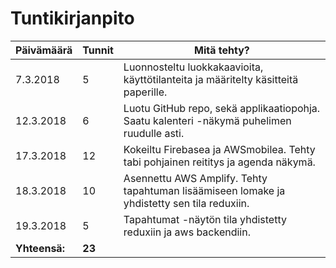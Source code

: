 # Tuntikirjanpito

Päivämäärä | Tunnit | Mitä tehty?
-----------|--------|------------
7.3.2018 | 5 | Luonnosteltu luokkakaavioita, käyttötilanteita ja määritelty käsitteitä paperille.
12.3.2018 | 6 | Luotu GitHub repo, sekä applikaatiopohja. Saatu kalenteri -näkymä puhelimen ruudulle asti.
17.3.2018 | 12 | Kokeiltu Firebasea ja AWSmobilea. Tehty tabi pohjainen reititys ja agenda näkymä.
18.3.2018 | 10 | Asennettu AWS Amplify. Tehty tapahtuman lisäämiseen lomake ja yhdistetty sen tila reduxiin.
19.3.2018 | 5 | Tapahtumat -näytön tila yhdistetty reduxiin ja aws backendiin.
**Yhteensä:**| **23** |